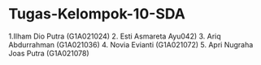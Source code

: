 # Tugas-Kelompok-10-SDA
1.Ilham Dio Putra (G1A021024) 2. Esti Asmareta Ayu042) 3. Ariq Abdurrahman (G1A021036) 4. Novia Evianti (G1A021072) 5. Apri Nugraha Joas Putra (G1A021078)
